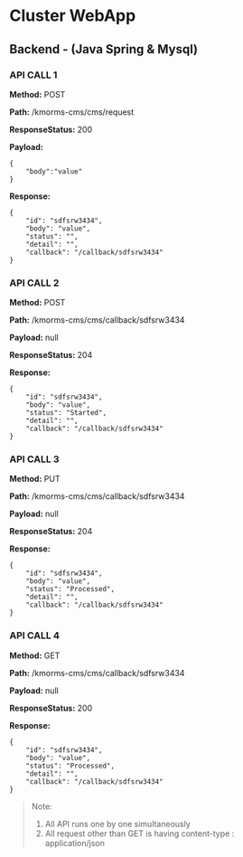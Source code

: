 
# Cluster WebApp

  

## Backend - (Java Spring & Mysql)

  

### API CALL 1

**Method:** POST

**Path:** /kmorms-cms/cms/request

**ResponseStatus:** 200

**Payload:**
 
    {
        "body":"value"
    }

**Response:**

    {
        "id": "sdfsrw3434",
        "body": "value",
        "status": "",
        "detail": "",
        "callback": "/callback/sdfsrw3434"
    }

  

### API CALL 2

**Method:** POST

**Path:** /kmorms-cms/cms/callback/sdfsrw3434

**Payload:** null

**ResponseStatus:** 204

**Response:**

    {
        "id": "sdfsrw3434",
        "body": "value",
        "status": "Started",
        "detail": "",
        "callback": "/callback/sdfsrw3434"
    }

### API CALL 3

**Method:** PUT

**Path:** /kmorms-cms/cms/callback/sdfsrw3434

**Payload:** null

**ResponseStatus:** 204

**Response:**

    {
        "id": "sdfsrw3434",
        "body": "value",
        "status": "Processed",
        "detail": "",
        "callback": "/callback/sdfsrw3434"
    }

### API CALL 4

**Method:** GET

**Path:** /kmorms-cms/cms/callback/sdfsrw3434

**Payload:** null

**ResponseStatus:** 200

**Response:**

    {
        "id": "sdfsrw3434",
        "body": "value",
        "status": "Processed",
        "detail": "",
        "callback": "/callback/sdfsrw3434"
    }

  
> Note:
>  1. All API runs one by one simultaneously
>  2. All request other than GET is having content-type : application/json
